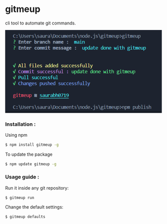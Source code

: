 # gitmeup

cli tool to automate git commands. 

<p align="center">
<img src="demo.PNG"/>
  </p>

### Installation :
Using npm 
```sh
$ npm install gitmeup -g
```
To update the package 
```sh
$ npm update gitmeup -g
```
### Usage guide : 
Run it inside any git repository:
```sh
$ gitmeup run
```
Change the default settings:
```sh
$ gitmeup defaults
```